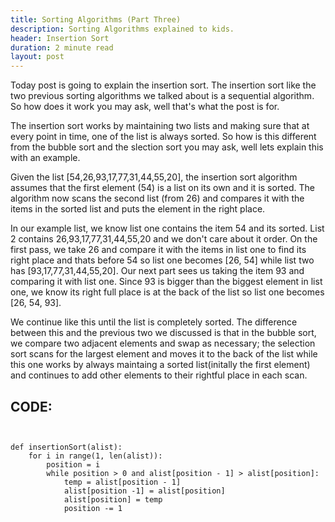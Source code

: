 ```yaml
---
title: Sorting Algorithms (Part Three)
description: Sorting Algorithms explained to kids.
header: Insertion Sort
duration: 2 minute read
layout: post
---
```


Today post is going to explain the insertion sort. The insertion sort like the two previous sorting algorithms we talked about is a sequential algorithm. So how does it work you may ask, well that's what the post is for. 

The insertion sort works by maintaining two lists and making sure that at every point in time, one of the list is always sorted. So how is this different from the bubble sort and the slection sort you may ask, well lets explain this with an example.

Given the list [54,26,93,17,77,31,44,55,20], the insertion sort algorithm assumes that the first element (54) is a list on its own and it is sorted. The algorithm now scans the second list (from  26) and compares it with the items in the sorted list and puts the element in the right place.

In our example list, we know list one contains the item 54 and its sorted. List 2 contains 26,93,17,77,31,44,55,20 and we don't care about it order. On the first pass, we take 26 and compare it with the items in list one to find its right place and thats before 54 so list one becomes [26, 54] while list two has [93,17,77,31,44,55,20]. Our next part sees us taking the item 93 and comparing it with list one. Since 93 is bigger than the biggest element in list one, we know its right full place is at the back of the list so list one becomes [26, 54, 93].

We continue like this until the list is completely sorted. The difference between this and the previous two we discussed is that in the bubble sort, we compare two adjacent elements and swap as necessary; the selection sort scans  for the largest element and moves it to the back of the list while this one works by always maintaing a sorted list(initally the first element) and continues to add other elements to their rightful place in each scan.



## CODE:

````


def insertionSort(alist):
    for i in range(1, len(alist)):
        position = i
        while position > 0 and alist[position - 1] > alist[position]:
            temp = alist[position - 1]
            alist[position -1] = alist[position]
            alist[position] = temp
            position -= 1

````
